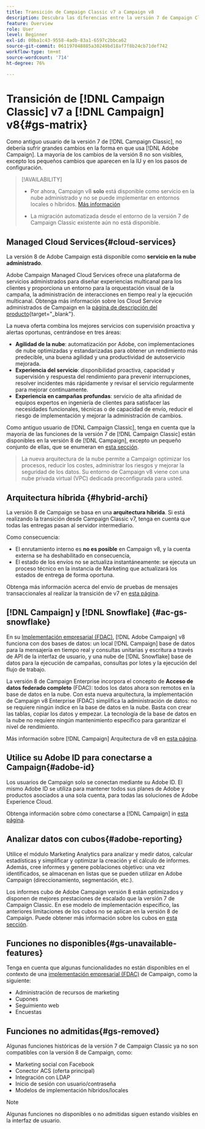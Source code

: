 ```yaml
---
title: Transición de Campaign Classic v7 a Campaign v8
description: Descubra las diferencias entre la versión 7 de Campaign Classic y la versión 8 de Campaign.
feature: Overview
role: User
level: Beginner
exl-id: 00ba1c43-9558-4adb-83a1-6597c2bbca62
source-git-commit: 061197048885a30249bd18af7f8b24cb71def742
workflow-type: tm+mt
source-wordcount: '714'
ht-degree: 76%

---
```


# Transición de [!DNL Campaign Classic] v7 a [!DNL Campaign] v8{#gs-matrix}

Como antiguo usuario de la versión 7 de [!DNL Campaign Classic], no debería sufrir grandes cambios en la forma en que usa [!DNL Adobe Campaign]. La mayoría de los cambios de la versión 8 no son visibles, excepto los pequeños cambios que aparecen en la IU y en los pasos de configuración.

>[!AVAILABILITY]
>
>* Por ahora, Campaign v8 **solo** está disponible como servicio en la nube administrado y no se puede implementar en entornos locales o híbridos. [Más información](#cloud-services)
>
>* La migración automatizada desde el entorno de la versión 7 de Campaign Classic existente aún no está disponible.


## Managed Cloud Services{#cloud-services}

La versión 8 de Adobe Campaign está disponible como **servicio en la nube administrado**.

Adobe Campaign Managed Cloud Services ofrece una plataforma de servicios administrados para diseñar experiencias multicanal para los clientes y proporciona un entorno para la orquestación visual de la campaña, la administración de interacciones en tiempo real y la ejecución multicanal. Obtenga más información sobre los Cloud Service administrados de Campaign en la [página de descripción del producto](https://helpx.adobe.com/legal/product-descriptions/adobe-campaign-managed-cloud-services.html){target="_blank"}.

La nueva oferta combina los mejores servicios con supervisión proactiva y alertas oportunas, centrándose en tres áreas:

* **Agilidad de la nube**: automatización por Adobe, con implementaciones de nube optimizadas y estandarizadas para obtener un rendimiento más predecible, una buena agilidad y una productividad de autoservicio mejorada.
* **Experiencia del servicio**: disponibilidad proactiva, capacidad y supervisión y respuesta del rendimiento para prevenir interrupciones, resolver incidentes más rápidamente y revisar el servicio regularmente para mejorar continuamente.
* **Experiencia en campañas profundas**: servicio de alta afinidad de equipos expertos en ingeniería de clientes para satisfacer las necesidades funcionales, técnicas o de capacidad de envío, reducir el riesgo de implementación y mejorar la administración de cambios.

Como antiguo usuario de [!DNL Campaign Classic], tenga en cuenta que la mayoría de las funciones de la versión 7 de [!DNL Campaign Classic] están disponibles en la versión 8 de [!DNL Campaign], excepto un pequeño conjunto de ellas, que se enumeran en [esta sección](#gs-removed).

>La nueva arquitectura de la nube permite a Campaign optimizar los procesos, reducir los costes, administrar los riesgos y mejorar la seguridad de los datos. Su entorno de Campaign v8 viene con una nube privada virtual (VPC) dedicada preconfigurada para usted.


## Arquitectura híbrida {#hybrid-archi}

La versión 8 de Campaign se basa en una **arquitectura híbrida**. Si está realizando la transición desde Campaign Classic v7, tenga en cuenta que todas las entregas pasan al servidor intermediario.

Como consecuencia:

* El enrutamiento interno es **no es posible** en Campaign v8, y la cuenta externa se ha deshabilitado en consecuencia,
* El estado de los envíos no se actualiza instantáneamente: se ejecuta un proceso técnico en la instancia de Marketing que actualizará los estados de entrega de forma oportuna.


Obtenga más información acerca del envío de pruebas de mensajes transaccionales al realizar la transición de v7 en [esta página](../send/transactional-template.md#transition-from-v7).


## [!DNL Campaign] y [!DNL Snowflake] {#ac-gs-snowflake}

En su [Implementación empresarial (FDAC)](../architecture/enterprise-deployment.md), [!DNL Adobe Campaign] v8 funciona con dos bases de datos: un local [!DNL Campaign] base de datos para la mensajería en tiempo real y consultas unitarias y escritura a través de API de la interfaz de usuario, y una nube de [!DNL Snowflake] base de datos para la ejecución de campañas, consultas por lotes y la ejecución del flujo de trabajo.

La versión 8 de Campaign Enterprise incorpora el concepto de **Acceso de datos federado completo** (FDAC): todos los datos ahora son remotos en la base de datos en la nube. Con esta nueva arquitectura, la implementación de Campaign v8 Enterprise (FDAC) simplifica la administración de datos: no se requiere ningún índice en la base de datos en la nube. Basta con crear las tablas, copiar los datos y empezar. La tecnología de la base de datos en la nube no requiere ningún mantenimiento específico para garantizar el nivel de rendimiento.

Más información sobre [!DNL Campaign] Arquitectura de v8 en [esta página](../architecture/architecture.md).


## Utilice su Adobe ID para conectarse a Campaign{#adobe-id}

Los usuarios de Campaign solo se conectan mediante su Adobe ID. El mismo Adobe ID se utiliza para mantener todos sus planes de Adobe y productos asociados a una sola cuenta, para todas las soluciones de Adobe Experience Cloud.

Obtenga información sobre cómo conectarse a [!DNL Campaign] in [esta página](connect.md).

## Analizar datos con cubos{#adobe-reporting}

Utilice el módulo Marketing Analytics para analizar y medir datos, calcular estadísticas y simplificar y optimizar la creación y el cálculo de informes. Además, cree informes y genere poblaciones objetivo: una vez identificados, se almacenan en listas que se pueden utilizar en Adobe Campaign (direccionamiento, segmentación, etc.).

Los informes cubo de Adobe Campaign versión 8 están optimizados y disponen de mejores prestaciones de escalado que la versión 7 de Campaign Classic. En ese modelo de implementación específico, las anteriores limitaciones de los cubos no se aplican en la versión 8 de Campaign. Puede obtener más información sobre los cubos en [esta sección](../../v8/reporting/gs-cubes.md).

## Funciones no disponibles{#gs-unavailable-features}

Tenga en cuenta que algunas funcionalidades no están disponibles en el contexto de una [implementación empresarial (FDAC)](../architecture/enterprise-deployment.md) de Campaign, como la siguiente:

* Administración de recursos de marketing
* Cupones
* Seguimiento web
* Encuestas

## Funciones no admitidas{#gs-removed}

Algunas funciones históricas de la versión 7 de Campaign Classic ya no son compatibles con la versión 8 de Campaign, como:

* Marketing social con Facebook
* Conector ACS (oferta principal)
* Integración con LDAP
* Inicio de sesión con usuario/contraseña
* Modelos de implementación híbridos/locales


>[!NOTE]
>
>Algunas funciones no disponibles o no admitidas siguen estando visibles en la interfaz de usuario.
